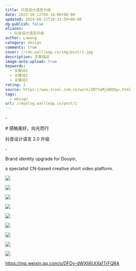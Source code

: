```yaml
---
title: 抖音设计语言升级
date: 2023-10-12T04:16:00+08:00
updated: 2024-08-21T10:33:59+08:00
dg-publish: false
aliases:
  - 抖音设计语言升级
author: Luwang
category: design
comments: true
cover: //cdn.wallleap.cn/img/post/1.jpg
description: 文章描述
image-auto-upload: true
keywords:
  - 关键词1
  - 关键词2
  - 关键词3
rating: 1
source: https://www.zcool.com.cn/work/ZNTYwMjU0ODg=.html
tags:
  - design
url: //myblog.wallleap.cn/post/1
---
```


\-

\# 感触美好，向光而行

抖音设计语言 2.0 升级

\-

Brand identity upgrade for Douyin,

a specialist CN-based creative short video platform.

![](https://cdn.wallleap.cn/img/pic/illustration/202310121619885.png)

![](https://cdn.wallleap.cn/img/pic/illustration/202310121619538.png)

![](https://cdn.wallleap.cn/img/pic/illustration/202310121619206.gif)

![](https://cdn.wallleap.cn/img/pic/illustration/202310121620545.png)

![](https://cdn.wallleap.cn/img/pic/illustration/202310121620787.gif)

![](https://cdn.wallleap.cn/img/pic/illustration/202310121620542.png)

![](https://cdn.wallleap.cn/img/pic/illustration/202310121621382.png)

![](https://cdn.wallleap.cn/img/pic/illustration/202310121621730.gif)

![](https://cdn.wallleap.cn/img/pic/illustration/202310121621699.png)

<https://mp.weixin.qq.com/s/DFDy-dWXli6UtXa1TrFQRA>
